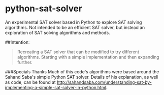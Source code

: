 python-sat-solver
=================

An experimental SAT solver based in Python to explore SAT solving algorithms. 
Not intended to be an efficient SAT solver, but instead an exploration of SAT 
solving algorithms and methods.

##Intention: 

> Recreating a SAT solver that can be modified to try different algorithms. 
> Starting with a simple implementation and then expanding further.


###Specials Thanks 
Much of this code's algorithms were based around the Sahand Saba's simple 
Python SAT solver. Details of his explanation, as well as code, can be found at
http://sahandsaba.com/understanding-sat-by-implementing-a-simple-sat-solver-in-python.html.
